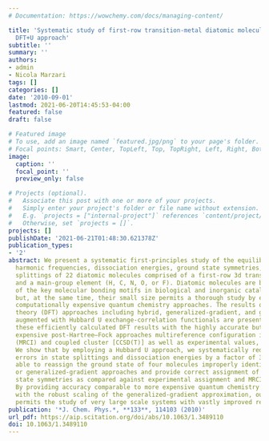 ```yaml
---
# Documentation: https://wowchemy.com/docs/managing-content/

title: 'Systematic study of first-row transition-metal diatomic molecules: A self-consistent
  DFT+U approach'
subtitle: ''
summary: ''
authors:
- admin
- Nicola Marzari
tags: []
categories: []
date: '2010-09-01'
lastmod: 2021-06-20T14:45:53-04:00
featured: false
draft: false

# Featured image
# To use, add an image named `featured.jpg/png` to your page's folder.
# Focal points: Smart, Center, TopLeft, Top, TopRight, Left, Right, BottomLeft, Bottom, BottomRight.
image:
  caption: ''
  focal_point: ''
  preview_only: false

# Projects (optional).
#   Associate this post with one or more of your projects.
#   Simply enter your project's folder or file name without extension.
#   E.g. `projects = ["internal-project"]` references `content/project/deep-learning/index.md`.
#   Otherwise, set `projects = []`.
projects: []
publishDate: '2021-06-21T01:48:30.621378Z'
publication_types:
- '2'
abstract: We present a systematic first-principles study of the equilibrium bond lengths,
  harmonic frequencies, dissociation energies, ground state symmetries, and spin state
  splittings of 22 diatomic molecules comprised of a first-row 3d transition-metal
  and a main-group element (H, C, N, O, or F). Diatomic molecules are building blocks
  of the key molecular bonding motifs in biological and inorganic catalytic systems,
  but, at the same time, their small size permits a thorough study by even the most
  computationally expensive quantum chemistry approaches. The results of several density-functional
  theory (DFT) approaches including hybrid, generalized-gradient, and generalized-gradient
  augmented with Hubbard U exchange-correlation functionals are presented. We compare
  these efficiently calculated DFT results with the highly accurate but computationally
  expensive post-Hartree–Fock approaches multireference configuration interaction
  (MRCI) and coupled cluster [CCSD(T)] as well as experimental values, where available.
  We show that by employing a Hubbard U approach, we systematically reduce average
  errors in state splittings and dissociation energies by a factor of 3. We are also
  able to reassign the ground state of four molecules improperly identified by hybrid
  or generalized-gradient approaches and provide correct assignment of all ground
  state symmetries as compared against experimental assignment and MRCI reference.
  By providing accuracy comparable to more expensive quantum chemistry approaches
  with the robust scaling of the generalized-gradient approximation, our DFT+U approach
  permits the study of very large scale systems with vastly improved results.
publication: '*J. Chem. Phys.*, **133**, 114103 (2010)'
url_pdf: https://aip.scitation.org/doi/abs/10.1063/1.3489110
doi: 10.1063/1.3489110
---
```

